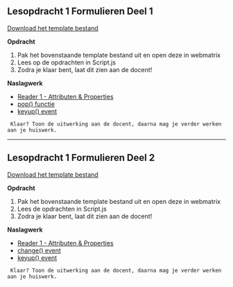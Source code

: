## Lesopdracht 1 Formulieren Deel 1

<a href="https://elo.kw1c.nl/CMS/Studie/811%20ICT-Academie/811%20VakkenInhoud/%5BB.16%20JAV%5D%20Javascript/25187%20%C2%A0%20Applicatie-%20en%20mediaontwikkelaar/Periode%2003/Productie/03.%20Scripts/Lesopdrachten/Lesopdracht%201.zip" target="_blank">Download het template bestand</a>

**Opdracht**

1. Pak het bovenstaande template bestand uit en open deze in webmatrix
2. Lees op de opdrachten in Script.js
3. Zodra je klaar bent, laat dit zien aan de docent!

**Naslagwerk**
- <a href="https://elo.kw1c.nl/CMS/Studie/811%20ICT-Academie/811%20VakkenInhoud/%5BB.16%20JAV%5D%20Javascript/25187%20%C2%A0%20Applicatie-%20en%20mediaontwikkelaar/Periode%2003/Productie/01.%20Reader/Reader%201%20-%20Attributen%20&%20Properties.pdf" target="_blank">Reader 1 - Attributen & Properties</a>
- <a href="http://www.w3schools.com/jquery/html_prop.asp" target="_blank">pop() functie</a>
- <a href="http://www.w3schools.com/jquery/event_keyup.asp" target="_blank">keyup() event</a>

`` Klaar? Toon de uitwerking aan de docent, daarna mag je verder werken aan je huiswerk.``

---
## Lesopdracht 1 Formulieren Deel 2

<a href="https://elo.kw1c.nl/CMS/Studie/811%20ICT-Academie/811%20VakkenInhoud/%5BB.16%20JAV%5D%20Javascript/25187%20%C2%A0%20Applicatie-%20en%20mediaontwikkelaar/Periode%2003/Productie/03.%20Scripts/Lesopdrachten/Lesopdracht%202.zip" target="_blank">Download het template bestand</a>

**Opdracht**

1. Pak het bovenstaande template bestand uit en open deze in webmatrix
2. Lees de opdrachten in Script.js
3. Zodra je klaar bent, laat dit zien aan de docent!

**Naslagwerk**
- <a href="https://elo.kw1c.nl/CMS/Studie/811%20ICT-Academie/811%20VakkenInhoud/%5BB.16%20JAV%5D%20Javascript/25187%20%C2%A0%20Applicatie-%20en%20mediaontwikkelaar/Periode%2003/Productie/01.%20Reader/Reader%201%20-%20Attributen%20&%20Properties.pdf" target="_blank">Reader 1 - Attributen & Properties</a>
- <a href="http://www.w3schools.com/jquery/event_change.asp" target="_blank">change() event</a>
- <a href="http://www.w3schools.com/jquery/event_keyup.asp" target="_blank">keyup() event</a>

`` Klaar? Toon de uitwerking aan de docent, daarna mag je verder werken aan je huiswerk.``